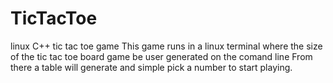 # TicTacToe
linux C++ tic tac toe game
This game runs in a linux terminal where the size of the tic tac toe board game be user generated on the comand line 
From there a table will generate and simple pick a number to start playing.
